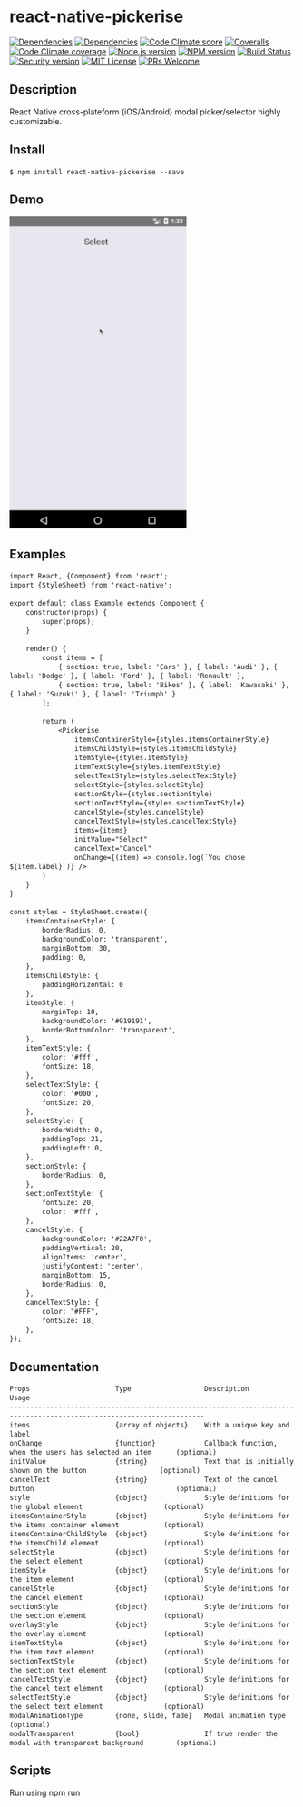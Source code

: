 # react-native-pickerise

[![Dependencies][prod-dependencies-badge]][prod-dependencies]
[![Dependencies][dev-dependencies-badge]][dev-dependencies]
[![Code Climate score][codeclimate-score-badge]][codeclimate-score]
[![Coveralls][coveralls-coverage-badge]][coveralls-coverage]
[![Code Climate coverage][codeclimate-issues-badge]][codeclimate-issues]
[![Node.js version][nodejs-badge]][nodejs]
[![NPM version][npm-badge]][npm]
[![Build Status][travis-badge]][travis-ci]
[![Security version][security-version-badge]][security-version]
[![MIT License][license-badge]][LICENSE]
[![PRs Welcome][prs-badge]][prs]


## Description

React Native cross-plateform (iOS/Android) modal picker/selector highly customizable.

## Install

```
$ npm install react-native-pickerise --save
```

## Demo

<!-- ![Example](https://github.com/rimiti/react-native-pickerise/blob/master/demo/android.gif) -->
<img src="https://github.com/rimiti/react-native-pickerise/blob/master/demo/android.gif" height="550">

## Examples 

```
import React, {Component} from 'react';
import {StyleSheet} from 'react-native';

export default class Example extends Component {
	constructor(props) {
		super(props);
	}

	render() {
		const items = [
			{ section: true, label: 'Cars' }, { label: 'Audi' }, { label: 'Dodge' }, { label: 'Ford' }, { label: 'Renault' },
			{ section: true, label: 'Bikes' }, { label: 'Kawasaki' }, { label: 'Suzuki' }, { label: 'Triumph' }
		];
		
		return (
			<Pickerise
				itemsContainerStyle={styles.itemsContainerStyle}
				itemsChildStyle={styles.itemsChildStyle}
				itemStyle={styles.itemStyle}
				itemTextStyle={styles.itemTextStyle}
				selectTextStyle={styles.selectTextStyle}
				selectStyle={styles.selectStyle}
				sectionStyle={styles.sectionStyle}
				sectionTextStyle={styles.sectionTextStyle}
				cancelStyle={styles.cancelStyle}
				cancelTextStyle={styles.cancelTextStyle}
				items={items}
				initValue="Select"
				cancelText="Cancel"
				onChange={(item) => console.log(`You chose ${item.label}`)} />
		)
	}
}

const styles = StyleSheet.create({
	itemsContainerStyle: {
		borderRadius: 0,
		backgroundColor: 'transparent',
		marginBottom: 30,
		padding: 0,
	},
	itemsChildStyle: {
		paddingHorizontal: 0
	},
	itemStyle: {
		marginTop: 10,
		backgroundColor: '#919191',
		borderBottomColor: 'transparent',
	},
	itemTextStyle: {
		color: '#fff',
		fontSize: 18,
	},
	selectTextStyle: {
		color: '#000',
		fontSize: 20,
	},
	selectStyle: {
		borderWidth: 0,
		paddingTop: 21,
		paddingLeft: 0,
	},
	sectionStyle: {
		borderRadius: 0,
	},
	sectionTextStyle: {
		fontSize: 20,
		color: '#fff',
	},
	cancelStyle: {
		backgroundColor: '#22A7F0',
		paddingVertical: 20,
		alignItems: 'center',
		justifyContent: 'center',
		marginBottom: 15,
		borderRadius: 0,
	},
	cancelTextStyle: {
		color: "#FFF",
		fontSize: 18,
	},
});

```

## Documentation

```
Props                     Type                  Description                                                 Usage
----------------------------------------------------------------------------------------------------------------------
items                     {array of objects}    With a unique key and label
onChange                  {function}            Callback function, when the users has selected an item      (optional)
initValue                 {string}              Text that is initially shown on the button                  (optional)
cancelText                {string}              Text of the cancel button                                   (optional)
style                     {object}              Style definitions for the global element                    (optional)
itemsContainerStyle       {object}              Style definitions for the items container element           (optional)
itemsContainerChildStyle  {object}              Style definitions for the itemsChild element                (optional)
selectStyle               {object}              Style definitions for the select element                    (optional)
itemStyle                 {object}              Style definitions for the item element                      (optional)
cancelStyle               {object}              Style definitions for the cancel element                    (optional)
sectionStyle              {object}              Style definitions for the section element                   (optional)
overlayStyle              {object}              Style definitions for the overlay element                   (optional)
itemTextStyle             {object}              Style definitions for the item text element                 (optional)
sectionTextStyle          {object}              Style definitions for the section text element              (optional)
cancelTextStyle           {object}              Style definitions for the cancel text element               (optional)
selectTextStyle           {object}              Style definitions for the select text element               (optional)
modalAnimationType        {none, slide, fade}   Modal animation type                                        (optional)
modalTransparent          {bool}                If true render the modal with transparent background        (optional)
```

## Scripts

Run using npm run <script> command.

    clean - remove coverage data, Jest cache and transpiled files,
    lint - lint source files and tests,
    test - lint, typecheck and run tests with coverage,
    test-only - run tests with coverage,
    test:watch - interactive watch mode to automatically re-run tests,
    build - compile source files,
    build:watch - interactive watch mode, compile sources on change.


## License
MIT © [Dimitri DO BAIRRO](https://github.com/rimiti/react-native-pickerise/blob/master/LICENSE)

[prod-dependencies-badge]: https://david-dm.org/rimiti/react-native-pickerise/status.svg
[prod-dependencies]: https://david-dm.org/rimiti/react-native-pickerise
[dev-dependencies-badge]: https://david-dm.org/rimiti/react-native-pickerise/dev-status.svg
[dev-dependencies]: https://david-dm.org/rimiti/react-native-pickerise?type=dev
[security-version-badge]: https://nodesecurity.io/orgs/dim-solution/projects/d7cd94b1-ac5e-45d8-a6af-d2847538a059/badge
[security-version]: https://nodesecurity.io/orgs/dim-solution/projects/d7cd94b1-ac5e-45d8-a6af-d2847538a059
[codeclimate-score-badge]: https://api.codeclimate.com/v1/badges/7951ca62e66be94eba69/maintainability
[codeclimate-score]: https://codeclimate.com/github/rimiti/react-native-pickerise/maintainability
[coveralls-coverage-badge]: https://coveralls.io/repos/github/rimiti/react-native-pickerise/badge.svg
[coveralls-coverage]: https://coveralls.io/github/rimiti/react-native-pickerise
[codeclimate-issues-badge]: https://codeclimate.com/github/rimiti/react-native-pickerise/badges/issue_count.svg
[codeclimate-issues]: https://codeclimate.com/github/rimiti/react-native-pickerise
[nodejs-badge]: https://img.shields.io/badge/node->=%206.9.0-blue.svg?style=flat-square
[nodejs]: https://nodejs.org/dist/latest-v6.x/docs/api/
[npm-badge]: https://img.shields.io/badge/npm->=%203.10.8-blue.svg?style=flat-square
[npm]: https://docs.npmjs.com/
[travis-badge]: https://travis-ci.org/rimiti/react-native-pickerise.svg?branch=master
[travis-ci]: https://travis-ci.org/rimiti/react-native-pickerise
[license-badge]: https://img.shields.io/badge/license-MIT-blue.svg?style=flat-square
[license]: https://github.com/rimiti/react-native-pickerise/blob/master/LICENSE
[prs-badge]: https://img.shields.io/badge/PRs-welcome-brightgreen.svg?style=flat-square
[prs]: http://makeapullrequest.com
